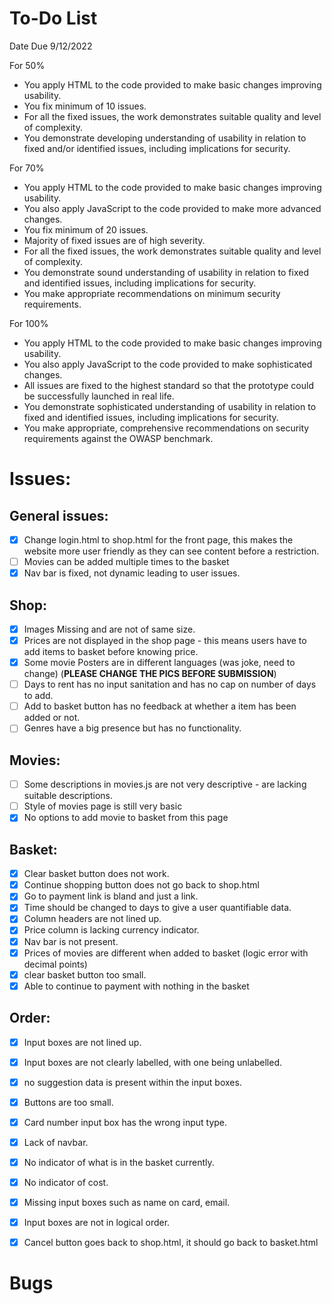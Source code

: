 # To-Do List 

Date Due 9/12/2022

For 50%
- You apply HTML to the code provided to make basic changes improving usability.
- You fix minimum of 10 issues.
- For all the fixed issues, the work demonstrates suitable quality and level of complexity.
- You demonstrate developing understanding of usability in relation to fixed and/or identified issues, including implications for security.

For 70%
- You apply HTML to the code provided to make basic changes improving usability.
- You also apply JavaScript to the code provided to make more advanced changes.
- You fix minimum of 20 issues.
- Majority of fixed issues are of high severity.
- For all the fixed issues, the work demonstrates suitable quality and level of complexity.
- You demonstrate sound understanding of usability in relation to fixed and identified issues, including implications for security. 
- You make appropriate recommendations on minimum security requirements.

For 100%
- You apply HTML to the code provided to make basic changes improving usability.
- You also apply JavaScript to the code provided to make sophisticated changes.
- All issues are fixed to the highest standard so that the prototype could be successfully launched in real life.
- You demonstrate sophisticated understanding of usability in relation to fixed and identified issues, including implications for security.
- You make appropriate, comprehensive recommendations on security requirements against the OWASP benchmark.


# Issues:

 ## General issues:
 - [x] Change login.html to shop.html for the front page, this makes the website more user friendly as they can see content before a restriction.
 - [ ] Movies can be added multiple times to the basket
 - [x] Nav bar is fixed, not dynamic leading to user issues.

 ## Shop:
 - [x] Images Missing and are not of same size.
 - [x] Prices are not displayed in the shop page - this means users have to add items to basket before knowing price.
 - [x] Some movie Posters are in different languages (was joke, need to change) (**PLEASE CHANGE THE PICS BEFORE SUBMISSION**)
 - [ ] Days to rent has no input sanitation and has no cap on number of days to add.
 - [ ] Add to basket button has no feedback at whether a item has been added or not.
 - [ ] Genres have a big presence but has no functionality.

 ## Movies:
 - [ ] Some descriptions in movies.js are not very descriptive - are lacking suitable descriptions.
 - [ ] Style of movies page is still very basic
 - [x] No options to add movie to basket from this page

 ## Basket:
 - [x] Clear basket button does not work.
 - [x] Continue shopping button does not go back to shop.html
 - [x] Go to payment link is bland and just a link.
 - [x] Time should be changed to days to give a user quantifiable data.
 - [x] Column headers are not lined up.
 - [x] Price column is lacking currency indicator.
 - [x] Nav bar is not present. 
 - [x] Prices of movies are different when added to basket (logic error with decimal points)
 - [x] clear basket button too small.
 - [x] Able to continue to payment with nothing in the basket

 ## Order:
 - [x] Input boxes are not lined up.
 - [x] Input boxes are not clearly labelled, with one being unlabelled.
 - [x] no suggestion data is present within the input boxes.
 - [x] Buttons are too small.
 - [x] Card number input box has the wrong input type.
 - [x] Lack of navbar.
 - [x] No indicator of what is in the basket currently.
 - [x] No indicator of cost.
 - [x] Missing input boxes such as name on card, email.
 - [x] Input boxes are not in logical order.
 - [x] Cancel button goes back to shop.html, it should go back to basket.html


# Bugs